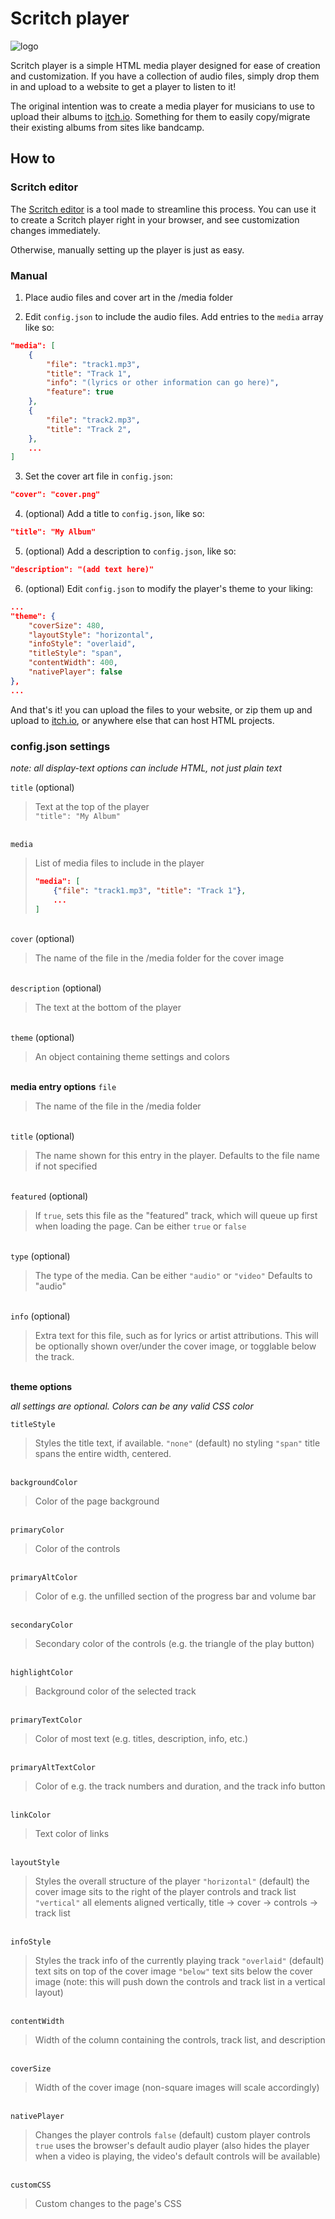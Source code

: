 # Scritch player

![logo](https://imgur.com/uHFIa0q.png)

Scritch player is a simple HTML media player designed for ease of creation and customization. If you have a collection of audio files, simply drop them in and upload to a website to get a player to listen to it!

The original intention was to create a media player for musicians to use to upload their albums to [itch.io](https://itch.io). Something for them to easily copy/migrate their existing albums from sites like bandcamp.

## How to

### Scritch editor

The [Scritch editor](https://torcado.itch.io/scritch-editor) is a tool made to streamline this process. You can use it to create a Scritch player right in your browser, and see customization changes immediately.

Otherwise, manually setting up the player is just as easy.

### Manual

1. Place audio files and cover art in the /media folder

2. Edit `config.json` to include the audio files. Add entries to the `media` array like so:

```json
"media": [
    {
        "file": "track1.mp3",
        "title": "Track 1",
        "info": "(lyrics or other information can go here)",
        "feature": true
    },
    {
        "file": "track2.mp3",
        "title": "Track 2",
    },
    ...
]
```

3. Set the cover art file in `config.json`:

```json
"cover": "cover.png"
```

4. (optional) Add a title to `config.json`, like so:

```json
"title": "My Album"
```

5. (optional) Add a description to `config.json`, like so:

```json
"description": "(add text here)"
```

6. (optional) Edit `config.json` to modify the player's theme to your liking:

```json
...
"theme": {
    "coverSize": 480,
    "layoutStyle": "horizontal",
    "infoStyle": "overlaid",
    "titleStyle": "span",
    "contentWidth": 400,
    "nativePlayer": false
},
...
```

And that's it! you can upload the files to your website, or zip them up and upload to [itch.io](https://itch.io), or anywhere else that can host HTML projects.


### config.json settings

*note: all display-text options can include HTML, not just plain text*

`title` (optional)
> Text at the top of the player  
> `"title": "My Album"`  
>  
  
\
`media`
> List of media files to include in the player
> ```json
> "media": [
>     {"file": "track1.mp3", "title": "Track 1"},
>     ...
> ]
> ```

\
`cover` (optional)
> The name of the file in the /media folder for the cover image

\
`description` (optional)
> The text at the bottom of the player

\
`theme` (optional)
> An object containing theme settings and colors

\
**media entry options**
`file`
> The name of the file in the /media folder

\
`title` (optional)
> The name shown for this entry in the player.
> Defaults to the file name if not specified

\
`featured` (optional)
> If `true`, sets this file as the "featured" track, which will queue up first when loading the page.
> Can be either `true` or `false`

\
`type` (optional)
> The type of the media.
> Can be either `"audio"` or `"video"`
> Defaults to "audio"

\
`info` (optional)
> Extra text for this file, such as for lyrics or artist attributions. This will be optionally shown over/under the cover image, or togglable below the track.

\
**theme options**

*all settings are optional. Colors can be any valid CSS color*

`titleStyle`
> Styles the title text, if available.
> `"none"` (default) no styling 
> `"span"` title spans the entire width, centered.

\
`backgroundColor`
> Color of the page background

\
`primaryColor`
> Color of the controls

\
`primaryAltColor`
> Color of e.g. the unfilled section of the progress bar and volume bar

\
`secondaryColor`
> Secondary color of the controls (e.g. the triangle of the play button)

\
`highlightColor`
> Background color of the selected track

\
`primaryTextColor`
> Color of most text (e.g. titles, description, info, etc.)

\
`primaryAltTextColor`
> Color of e.g. the track numbers and duration, and the track info button

\
`linkColor`
> Text color of links

\
`layoutStyle`
> Styles the overall structure of the player
> `"horizontal"` (default) the cover image sits to the right of the player controls and track list 
> `"vertical"` all elements aligned vertically, title -> cover -> controls -> track list

\
`infoStyle`
> Styles the track info of the currently playing track
> `"overlaid"` (default) text sits on top of the cover image
> `"below"` text sits below the cover image (note: this will push down the controls and track list in a vertical layout)

\
`contentWidth`
> Width of the column containing the controls, track list, and description

\
`coverSize`
> Width of the cover image (non-square images will scale accordingly)

\
`nativePlayer`
> Changes the player controls
> `false` (default) custom player controls
> `true` uses the browser's default audio player (also hides the player when a video is playing, the video's default controls will be available)

\
`customCSS`
> Custom changes to the page's CSS